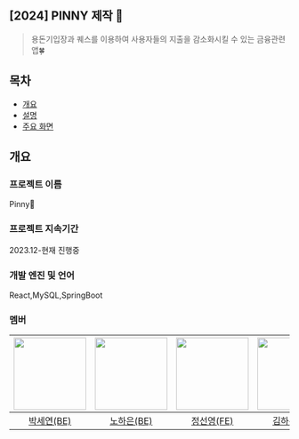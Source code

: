 
<h2>[2024] PINNY 제작 🐷 </h2>

> 용돈기입장과 퀘스를 이용하여 사용자들의 지출을 감소화시킬 수 있는 금융관련 앱🍀

</div>

## 목차
  - [개요](#개요) 
  - [설명](#설명)
  - [주요 화면](#주요-화면)

## 개요
### 프로젝트 이름
Pinny🐷
### 프로젝트 지속기간
2023.12-현재 진행중
### 개발 엔진 및 언어
React,MySQL,SpringBoot
### 멤버
|<img src="https://github.com/pinny2024/.github/assets/113195498/f82209a6-6708-4da4-b0fc-3ca674f4a3c2" width="130">|<img src="https://github.com/pinny2024/.github/assets/113195498/973a77df-8f36-4dfc-b793-ea93b637ab30" width="130">|<img src="https://github.com/pinny2024/.github/assets/113195498/a2933363-edcd-4b09-93c5-9ec21dd0f4ff" width="130">|<img src="https://github.com/pinny2024/.github/assets/113195498/7644ab26-1476-409a-a07d-9783709a47ab" width="130">|
|:---:|:---:|:---:|:---:|
|<a href="https://github.com/seyeonparkk">박세연(BE)</a>|<a href="https://github.com/haeunNoh06">노하은(BE)</a>|<a href="https://github.com/seonyo">정선영(FE)</a>|<a href="https://github.com/rlagkdms">김하은(FE)</a>|


